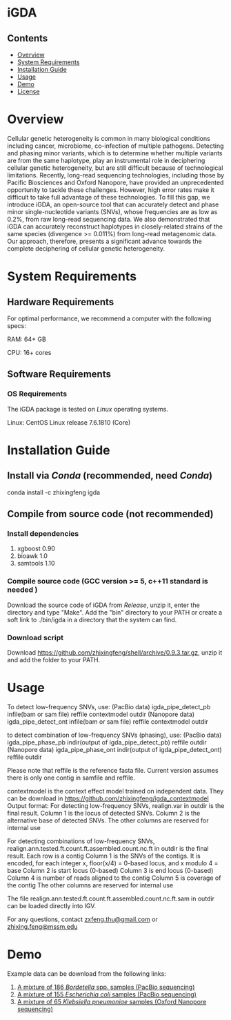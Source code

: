 # iGDA

## Contents

- [Overview](#overview)
- [System Requirements](#system-requirements)
- [Installation Guide](#installation-guide)
- [Usage](#usage)
- [Demo](#demo)
- [License](./LICENSE)

# Overview 
Cellular genetic heterogeneity is common in many biological conditions including cancer, microbiome, co-infection of multiple pathogens. Detecting and phasing minor variants, which is to determine whether multiple variants are from the same haplotype, play an instrumental role in deciphering cellular genetic heterogeneity, but are still difficult because of technological limitations. Recently, long-read sequencing technologies, including those by Pacific Biosciences and Oxford Nanopore, have provided an unprecedented opportunity to tackle these challenges. However, high error rates make it difficult to take full advantage of these technologies. To fill this gap, we introduce iGDA, an open-source tool that can accurately detect and phase minor single-nucleotide variants (SNVs), whose frequencies are as low as 0.2%, from raw long-read sequencing data. We also demonstrated that iGDA can accurately reconstruct haplotypes in closely-related strains of the same species (divergence >= 0.011%) from long-read metagenomic data. Our approach, therefore, presents a significant advance towards the complete deciphering of cellular genetic heterogeneity. 

# System Requirements

## Hardware Requirements

For optimal performance, we recommend a computer with the following specs:

RAM: 64+ GB

CPU: 16+ cores

## Software Requirements

### OS Requirements

The iGDA package is tested on *Linux* operating systems.

Linux: CentOS Linux release 7.6.1810 (Core)

# Installation Guide

## Install via *Conda* (recommended, need *Conda*)
conda install -c zhixingfeng igda

## Compile from source code (not recommended)
### Install dependencies
1. xgboost 0.90
2. bioawk 1.0
3. samtools 1.10

### Compile source code (GCC version >= 5, c++11 standard is needed )
Download the source code of iGDA from *Release*, unzip it, enter the directory and type "Make". Add the "bin" directory to your PATH or create a soft link to ./bin/igda in a directory that the system can find.

### Download script 
Download https://github.com/zhixingfeng/shell/archive/0.9.3.tar.gz, unzip it and add the folder to your PATH.

# Usage 
To detect low-frequency SNVs, use:
(PacBio data) igda_pipe_detect_pb infile(bam or sam file) reffile contextmodel outdir
(Nanopore data) igda_pipe_detect_ont infile(bam or sam file) reffile contextmodel outdir

to detect combination of  low-frequency SNVs (phasing), use:
(PacBio data) igda_pipe_phase_pb indir(output of igda_pipe_detect_pb) reffile outdir
(Nanopore data) igda_pipe_phase_ont indir(output of igda_pipe_detect_ont) reffile outdir

Please note that reffile is the reference fasta file. Current version assumes there is only one contig in samfile and reffile.

contextmodel is the context effect model trained on independent data. They can be download in https://github.com/zhixingfeng/igda_contextmodel
Output format:
For detecting low-frequency SNVs, realign.var in outdir is the final result.
Column 1 is the locus of detected SNVs.
Column 2 is the alternative base of detected SNVs.
The other columns are reserved for internal use

For detecting combinations of low-frequency SNVs, realign.ann.tested.ft.count.ft.assembled.count.nc.ft in outdir is the final result.
Each row is a contig
Column 1 is the SNVs of the contigs. It is encoded, for each integer x, floor(x/4) = 0-based locus, and x modulo 4 = base
Column 2 is start locus (0-based)
Column 3 is end locus (0-based)
Column 4 is number of reads aligned to the contig
Column 5 is coverage of the contig
The other columns are reserved for internal use

The file realign.ann.tested.ft.count.ft.assembled.count.nc.ft.sam in outdir can be loaded directly into IGV.

For any questions, contact zxfeng.thu@gmail.com or zhixing.feng@mssm.edu

# Demo

Example data can be download from the following links:

1. [A mixture of 186 *Bordetella* spp. samples (PacBio sequencing)](https://www.dropbox.com/sh/uusx8modggni96m/AAAxjKEa7YdG-HYpKnzousKBa?dl=0)
2. [A mixture of 155 *Escherichia coli* samples (PacBio sequencing)](https://www.dropbox.com/sh/uusx8modggni96m/AAAxjKEa7YdG-HYpKnzousKBa?dl=0)
3. [A mixture of 65 *Klebsiella pneumoniae* samples (Oxford Nanopore sequencing)](https://www.dropbox.com/sh/uusx8modggni96m/AAAxjKEa7YdG-HYpKnzousKBa?dl=0)



